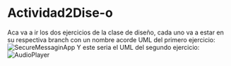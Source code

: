 # Actividad2Dise-o
Aca va a ir los dos ejercicios de la clase de diseño, cada uno va a estar en su respectiva branch con un nombre acorde
UML del primero ejercicio: 
![SecureMessaginApp](https://github.com/user-attachments/assets/f7039c93-e0e4-4008-85b5-544bd87ad8bb)
 Y este seria el UML del segundo ejercicio: 
 ![AudioPlayer](https://github.com/user-attachments/assets/68ab3cd0-068f-43e5-8f09-993d8fe106b8)
